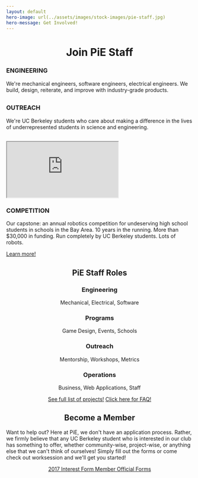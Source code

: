 ```yaml
---
layout: default
hero-image: url(../assets/images/stock-images/pie-staff.jpg)
hero-message: Get Involved!
---
```


<!-- WHAT WE DO -->
<div class="container">
    <h1 style="text-align: center">Join PiE Staff</h1>
    <!--<h2>WHAT WE DO</h2>-->
</div>
<div class="rc-row vertical-align" >
    <div class="text-col text-left" id="fall-row" >
        <div class="graphic-description">
            <h3>ENGINEERING</h3>
            <p>We're mechanical engineers, software engineers, electrical engineers. We build, design, reiterate, and
            improve with industry-grade products.</p>
            <h2><i class="fa fa-wrench"></i> <i class="fa fa-laptop"></i> <i class="fa fa-cogs"></i></h2>
        </div>
    </div>
    <div class="text-col text-right" id="spring-row" >
        <div class="graphic-description">
            <h3>OUTREACH</h3>
            <p>We're UC Berkeley students who care about making a difference in the lives of underrepresented students in science and engineering.</p>
            <h2><i class="fa fa-heart"></i> <i class="fa fa-users"></i> <i class="fa fa-book"></i></h2>
        </div>
    </div>
</div>
<div id="fall-row" class="rc-row vertical-align">
    <div id="rc-video" class ="image-col embed-responsive embed-responsive-16by9">
      <iframe class ="embed-responsive-item" src="https://www.youtube.com/embed/IQ-xtgo2VG4" allowfullscreen></iframe>
    </div>
    <div class="text-col text-left">
        <div class="graphic-description">
            <h3>COMPETITION</h3>
            <p>Our capstone: an annual robotics competition for undeserving high school students in schools in the Bay Area. 10 years in the running. More than $30,000 in funding. Run completely by UC Berkeley students. Lots of robots.</p>
            <a class="btn btn-info" href="../about/about-us.html">Learn more!</a>
        </div>
    </div>
</div>

<!-- PiE Staff Roles -->
<div class="container">
    <div class="row">
        <div id="announcements" style="margin: 0">
            <h2 align="center">PiE Staff Roles</h2>
            <div class="row">
                <div class="col-sm-3" style="text-align: center">
                    <h3>Engineering</h3>
                    <p>Mechanical, Electrical, Software</p>
                </div>
                <div class="col-sm-3" style="text-align: center">
                    <h3>Programs</h3>
                    <p>Game Design, Events, Schools</p>
                </div>
                <div class="col-sm-3" style="text-align: center">
                    <h3>Outreach</h3>
                    <p>Mentorship, Workshops, Metrics</p>
                </div>
                <div class="col-sm-3" style="text-align: center">
                    <h3>Operations</h3>
                    <p>Business, Web Applications, Staff</p>
                </div>
            </div>
            <div style="text-align: center">
                <a class="btn btn-primary" href="../get-involved/faq.html#projects">See full list of projects!</a>
                <a class="btn btn-info" href="../get-involved/faq.html">Click here for FAQ!</a>
            </div>
        </div>
    </div>
</div>

<!-- TODO: Staff Benefits -->

<!-- TODO: Staff Work Schedule -->

<!-- Become a Member -->
<div class="container">
    <h2 style="text-align: center">Become a Member</h2>
    <p>Want to help out? Here at PiE, we don't have an application process. Rather, we firmly believe that any UC Berkeley student who is interested in our club has something to offer, whether community-wise, project-wise, or anything else that we can't think of ourselves! Simply fill out the forms or come check out worksession and we'll get you started!<p>
    <div style="text-align: center">
        <a class="btn btn-primary" 
            href="https://docs.google.com/forms/d/1Yiyzjsyio_bC4FRvGLdYg7EoBzHKdJ4ZJYyrRlnuTOM/viewform"
        >
            2017 Interest Form
        </a>
        <a class="btn btn-info" href="../get-involved/forms.html">Member Official Forms</a>
    </div>



<!--
Are you interested in joining the more than 80 active staff members of PiE? We currently have [over 20 different projects](../get-involved/faq.html#projects) for you to get involved in. Pioneers in Engineering is an excellent way to get involved in outreach through engineering - your work in PiE will reach hundreds of Bay Area high school students. Our organization is entirely student run and depends on the efforts and contributions of students like you.


If you’re looking to get involved, or just want more information about us, shoot an email to <a href="mailto:recruiting@pioneers.berkeley.edu">recruiting@pioneers.berkeley.edu</a> or fill out [this interest form](https://docs.google.com/forms/d/1Yiyzjsyio_bC4FRvGLdYg7EoBzHKdJ4ZJYyrRlnuTOM/viewform) to join our mailing list! You can also drop by our weekly work sessions - catch us in the 3rd Floor O’Brien Breezeway (the glass hallway between McLaughlin and O’Brien) on Wednesdays from 7-9 PM and Saturdays from 1-3 PM, starting September 12.


[Check out some frequently asked questions about joining PiE staff!](../get-involved/faq.html)

[<img class="img-responsive" src="{{ '/assets/images/join-staff/whyjoinpie.png' | prepend: site.baseurl }}">]({{ '/assets/images/join-staff/whyjoinpie.png' | prepend: site.baseurl }}){:target="_blank"}
-->

<!-- other student groups, make new page?
<h1>Other Student Groups on Campus</h1>

Berkeley has lots of other student groups related to engineering or community outreach - here’s a small selection below!

<h1>Robotics@Berkeley</h1>
Robotics@Berkeley is a student group committed to lowering the barriers to starting robotics projects and joining the robotics community at Cal. They strive to create a financial, social, and informational hub for undergraduate roboticists at UC Berkeley by:

1. Providing monetary, informational, and administrative support for students’ robotics-related projects and competition teams,
2. Collecting and publicizing information about and opportunities in UC Berkeley’s robotics-related student groups and research labs, and
3. Organizing socially and intellectually engaging events for roboticists of all ages, majors, and interests.

You can check out more about their group on their website [here](https://rab.berkeley.edu), along with a list of other robotics organizations they list [here](https://rab.berkeley.edu/related/clubs).
-->